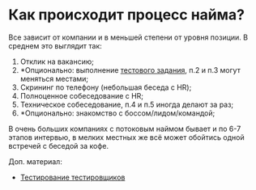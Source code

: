 # Как происходит процесс найма?

Все зависит от компании и в меньшей степени от уровня позиции. В среднем это выглядит так:

1. Отклик на вакансию;
2. \*Опционально: выполнение [тестового задания](https://www.youtube.com/https://youtube.com/watch?v=LAh7CAqzJec), п.2 и п.3 могут меняться местами;
3. Скрининг по телефону (небольшая беседа с HR);
4. Полноценное собеседование с HR;
5. Техническое собеседование, п.4 и п.5 иногда делают за раз;
6. \*Опционально: знакомство с боссом/лидом/командой;

В очень больших компаниях с потоковым наймом бывает и по 6-7 этапов интервью, в мелких местных же всё может обойтись одной встречей с беседой за кофе.

Доп. материал:

* [Тестирование тестировщиков](https://habr.com/ru/company/hh/blog/571364/)
